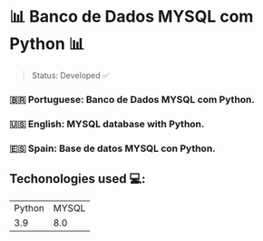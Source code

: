 <h1> 📊 Banco de Dados MYSQL com Python 📊 </h1>

> Status: Developed ✅

### 🇧🇷 Portuguese: Banco de Dados MYSQL com Python.
### 🇺🇸 English: MYSQL database with Python.
### 🇪🇸 Spain: Base de datos MYSQL con Python.


## Techonologies used 💻:

<table>
  <tr>
    <td>Python</td>
    <td>MYSQL</td>
  </tr>
  <tr>
    <td>3.9</td>
    <td>8.0</td>
  </tr>
</table>
